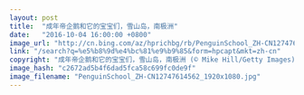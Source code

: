 ```yaml
---
layout: post
title:  "成年帝企鹅和它的宝宝们，雪山岛，南极洲"
date:   "2016-10-04 16:00:00 +0800"
image_url: "http://cn.bing.com/az/hprichbg/rb/PenguinSchool_ZH-CN12747614562_1920x1080.jpg"
link: "/search?q=%e5%b8%9d%e4%bc%81%e9%b9%85&form=hpcapt&mkt=zh-cn"
copyright: "成年帝企鹅和它的宝宝们，雪山岛，南极洲 (© Mike Hill/Getty Images)"
image_hash: "c2672ad5b4f6dad5fca58c699fc0de9f"
image_filename: "PenguinSchool_ZH-CN12747614562_1920x1080.jpg"
---
```

